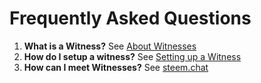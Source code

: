 # Frequently Asked Questions

1. **What is a Witness?** See [About Witnesses](wiki/guides/about-witnesses.md)
1. **How do I setup a witness?** See [Setting up a Witness](wiki/guides/setting-up-a-witnesss.md)
1. **How can I meet Witnesses?** See [steem.chat](wiki/guides/about-witnesses.md#steem.chat)